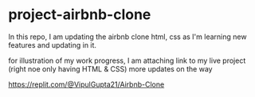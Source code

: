 # project-airbnb-clone
In this repo, I am updating the airbnb clone html, css as I'm learning new features and updating in it.


for illustration of my work progress, I am attaching link to my live project (right noe only having HTML & CSS)
more updates on the way

https://replit.com/@VipulGupta21/Airbnb-Clone

